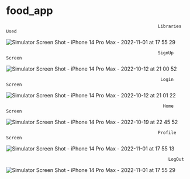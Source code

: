 # food_app
                                                              Libraries Used
                                                              
![Simulator Screen Shot - iPhone 14 Pro Max - 2022-11-01 at 17 55 29](https://user-images.githubusercontent.com/26799447/201053810-89ca4f54-3e23-4b77-b2b1-ab6d4b64f6df.png)


                                                              SignUp Screen

![Simulator Screen Shot - iPhone 14 Pro Max - 2022-10-12 at 21 00 52](https://user-images.githubusercontent.com/26799447/195475163-77344119-5565-4d7f-ac55-98eb42ea91fe.png)

                                                               Login Screen

![Simulator Screen Shot - iPhone 14 Pro Max - 2022-10-12 at 21 01 22](https://user-images.githubusercontent.com/26799447/195475183-04e9ab50-6362-4f28-8b8a-f47295912e54.png)

                                                                Home Screen

![Simulator Screen Shot - iPhone 14 Pro Max - 2022-10-19 at 22 45 52](https://user-images.githubusercontent.com/26799447/196844322-03a85377-ae1b-4df8-a7f1-6d82b49d4e3f.png)

                                                              Profile Screen
                                                              
![Simulator Screen Shot - iPhone 14 Pro Max - 2022-11-01 at 17 55 13](https://user-images.githubusercontent.com/26799447/199350745-e0b474d1-4895-4b80-bbc9-096e36eeb8f1.png)


                                                                  LogOut
 
 ![Simulator Screen Shot - iPhone 14 Pro Max - 2022-11-01 at 17 55 29](https://user-images.githubusercontent.com/26799447/199351102-52927392-1f48-4eda-82b6-c050d7e4803b.png)
